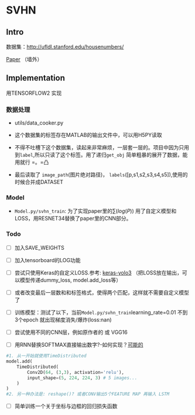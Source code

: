 # SVHN

## Intro

数据集：http://ufldl.stanford.edu/housenumbers/

[Paper](http://static.googleusercontent.com/media/research.google.com/en//pubs/archive/42241.pdf) （墙外）

## Implementation

用TENSORFLOW2 实现

### 数据处理

- utils/data_cooker.py

- 这个数据集的标签存在MATLAB的输出文件中，可以用H5PY读取

- 不得不吐槽下这个数据集，读起来非常麻烦，一层套一层的。项目中因为只用到`label`,所以只读了这个标签。用了递归`get_obj` 简单粗暴的展开了数据，能用就行 =。=凸

- 最后读取了 `image_path`(图片绝对路径)， `labels`([p,s1,s2,s3,s4,s5]),使用的时候合并成DATASET

### Model

- `Model.py/svhn_train`: 为了实现paper里的$\sum(log(P))$ 用了自定义模型和LOSS，用RESNET34替换了paper里的CNN部分。

### Todo

- [ ] 加入SAVE_WEIGHTS
- [ ] 加入tensorboard的LOG功能
- [ ] 尝试只使用Keras的自定义LOSS.参考: [keras-yolo3](https://github.com/qqwweee/keras-yolo3) （把LOSS放在输出，可以模型传递dummy_loss, model.add_loss等）

- [ ] 或者改变最后一层数和和标签格式，使得两个匹配，这样就不需要自定义模型了

- [ ] 训练模型：测试了以下，当前`Model.py/svhn_train`learning_rate=0.01 不到3个epoch 就出现梯度消失/爆炸(loss:nan)

- [ ] 尝试使用不同的CNN层，例如原作者的 或 VGG16
- [ ] 用RNN替换SOFTMAX直接输出数字?-如何实现？[可能的](https://medium.com/smileinnovation/how-to-work-with-time-distributed-data-in-a-neural-network-b8b39aa4ce00)

```python
#1. 从一开始就使用TimeDistributed
model.add(
    TimeDistributed(
        Conv2D(64, (3,3), activation='relu'), 
        input_shape=(5, 224, 224, 3) # 5 images...
    )
)
#2. 另一种办法是: reshape()? 或者CONV输出5个FEATURE MAP 再输入 LSTM
```

- [ ] 简单训练一个关于坐标与边框的回归损失函数
